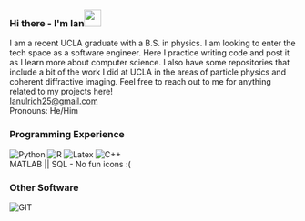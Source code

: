 
<!--
**IanU26/IanU26** is a ✨ _special_ ✨ repository because its `README.md` (this file) appears on your GitHub profile.

Here are some ideas to get you started:

- 🔭 I’m currently working on ...
- 🌱 I’m currently learning ...
- 👯 I’m looking to collaborate on ...
- 🤔 I’m looking for help with ...
- 💬 Ask me about ...
- 📫 How to reach me: ...
- 😄 Pronouns: ...
- ⚡ Fun fact: ...
-->
### Hi there - I'm Ian<img src="https://raw.githubusercontent.com/MartinHeinz/MartinHeinz/master/wave.gif" width="30px">
I am a recent UCLA graduate with a B.S. in physics. I am looking to enter the tech space as a software engineer. Here I practice writing code and post it as I learn more about computer science. I also have some repositories that include a bit of the work I did at UCLA in the areas of particle physics and coherent diffractive imaging. Feel free to reach out to me for anything related to my projects here!  
Ianulrich25@gmail.com  
Pronouns: He/Him  
### Programming Experience
![Python](https://img.shields.io/badge/python-3776AB?style=for-the-badge&logo=Python&logoColor=White)
![R](https://img.shields.io/badge/R-276DC3?style=for-the-badge&logo=R&logoColor=Blue)
![Latex](https://img.shields.io/badge/LaTeX-008080?style=for-the-badge&logo=LaTeX&logoColor=Green)
![C++](https://img.shields.io/badge/c++-00599C?style=for-the-badge&logo=C++&logoColor=Black)  
MATLAB || SQL - No fun icons :(  
### Other Software  
![GIT](https://img.shields.io/badge/Git-F05032?style=for-the-badge&logo=GIT&logoColor=Black)
